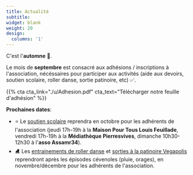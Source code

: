 ```yaml
---
title: Actualité
subtitle:
widget: blank
weight: 20
design:
  columns: '1'
---
```


C'est l'<b>automne</b> 🍂.

Le mois de <b>septembre</b> est consacré aux adhésions</b> / inscriptions à l'association, nécéssaires pour participer aux activités (aide aux devoirs, soutien scolaire, roller danse, sortie patinoire, etc) ✅. 

{{% cta cta_link="./u/Adhesion.pdf" cta_text="Télécharger notre feuille d'adhésion" %}}

<b>Prochaines dates</b>:
- ⭐ Le [soutien scolaire](https://www.mathsetmaryam.fr/asso/soutien-scolaire-montpellier/) reprendra en octobre pour les adhérents de l'association (jeudi 17h-19h à la <b>Maison Pour Tous Louis Feuillade</b>, vendredi 17h-19h à la <b>Médiathèque Pierresvives</b>, dimanche 10h30-12h30 à l'<b>asso Assamr34</b>).
- ⛸️ Les [entrainements de roller danse](https://www.mathsetmaryam.fr/c/roller/) et [sorties à la patinoire Vegapolis](https://www.vegapolis.fr/pistes-2/) reprendront après les épisodes cévenoles (pluie, orages), en novembre/décembre pour les adhérents de l'association.